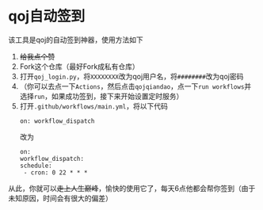 # qoj自动签到

该工具是qoj的自动签到神器，使用方法如下

1. ~~给我点个赞~~
2. Fork这个仓库（最好Fork成私有仓库）
3. 打开`qoj_login.py`，将`XXXXXXXX`改为qoj用户名，将`########`改为qoj密码
4. （你可以去点一下`Actions`，然后点击`qojqiandao`，点一下`run workflows`并选择`run`，如果成功签到，接下来开始设置定时服务）
5. 打开`.github/workflows/main.yml`，将以下代码
   ``` ymal
   on: workflow_dispatch
   ```
   改为
   ``` ymal
   on: 
   workflow_dispatch: 
   schedule:
    - cron: 0 22 * * *
   ```
从此，你就可以~~走上人生巅峰~~，愉快的使用它了，每天6点他都会帮你签到（由于未知原因，时间会有很大的偏差）
